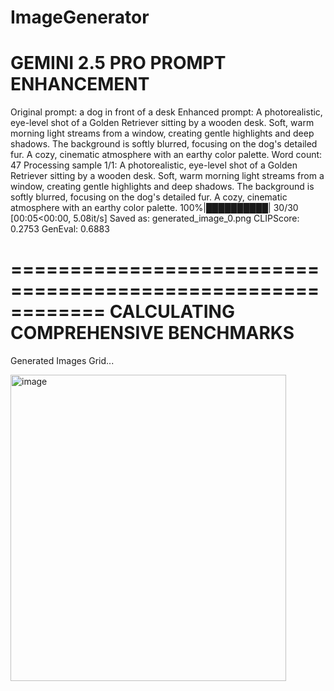 # ImageGenerator


**GEMINI 2.5 PRO PROMPT ENHANCEMENT**
==================================================
Original prompt:  a dog in front of a desk
Enhanced prompt:  A photorealistic, eye-level shot of a Golden Retriever sitting by a wooden desk. Soft, warm morning light streams from a window, creating gentle highlights and deep shadows. The background is softly blurred, focusing on the dog's detailed fur. A cozy, cinematic atmosphere with an earthy color palette.
Word count: 47
Processing sample 1/1: A photorealistic, eye-level shot of a Golden Retriever sitting by a wooden desk. Soft, warm morning light streams from a window, creating gentle highlights and deep shadows. The background is softly blurred, focusing on the dog's detailed fur. A cozy, cinematic atmosphere with an earthy color palette.
100%|██████████| 30/30 [00:05<00:00,  5.08it/s]
  Saved as: generated_image_0.png
  CLIPScore: 0.2753
  GenEval: 0.6883

============================================================
**CALCULATING COMPREHENSIVE BENCHMARKS**
============================================================

Generated Images Grid...

<img width="441" height="490" alt="image" src="https://github.com/user-attachments/assets/b81faf67-bf5c-4149-8513-64da9084e67e" />
